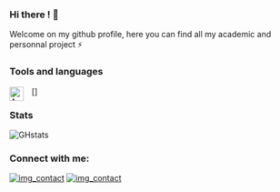 ### Hi there ! 👋

Welcome on my github profile, here you can find all my academic and personnal project ⚡ 

### Tools and languages 

[<img align="left" alt="AWS" width="25px" src="https://cdn.jsdelivr.net/gh/devicons/devicon/icons/apple/apple-original.svg" style="padding-right:11px;"/>]

### Stats
![GHstats](https://github-readme-stats.vercel.app/api?username=Max-Rve&show_icons=true)


### Connect with me:
[![img_contact](.\img\globe-light.svg)](www.linkedin.com/in/riviere-maxime#gh-light-mode-only)
[![img_contact](.\img\globe-light.svg)](www.linkedin.com/in/riviere-maxime#gh-dark-mode-only)
